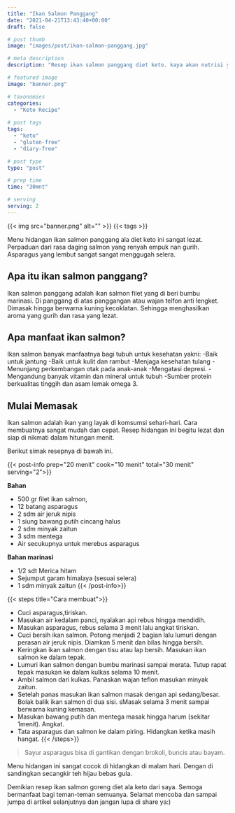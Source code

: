 ```yaml
---
title: "Ikan Salmon Panggang"
date: "2021-04-21T13:43:40+00:00"
draft: false

# post thumb
image: "images/post/ikan-salmon-panggang.jpg"

# meta description
description: "Resep ikan salmon panggang diet keto. kaya akan nutrisi yang banyak manfaatnya bagi kesehatan."

# featured image
image: "banner.png"

# taxonomies
categories:
  - "Keto Recipe"
  
# post tags
tags:
  - "keto"
  - "gluten-free"
  - "diary-free"

# post type
type: "post"

# prep time
time: "30mnt"

# serving
serving: 2
---
```


{{< img src="banner.png" alt="" >}}
{{< tags >}}

Menu hidangan ikan salmon panggang ala diet keto ini sangat lezat. Perpaduan dari rasa daging salmon yang renyah empuk nan gurih. Asparagus yang lembut sangat sangat menggugah selera.

## Apa itu ikan salmon panggang?

Ikan salmon panggang adalah ikan salmon filet yang di beri bumbu marinasi. Di panggang di atas panggangan atau wajan telfon anti lengket. Dimasak hingga berwarna kuning kecoklatan. Sehingga menghasilkan aroma yang gurih dan rasa yang lezat.

## Apa manfaat ikan salmon?

Ikan salmon banyak manfaatnya bagi tubuh untuk kesehatan yakni:
-Baik untuk jantung
-Baik untuk kulit dan rambut
-Menjaga kesehatan tulang
-Menunjang perkembangan otak pada anak-anak
-Mengatasi depresi.
-Mengandung banyak vitamin dan mineral untuk tubuh
-Sumber protein berkualitas tinggih dan asam lemak omega 3.

## Mulai Memasak 


Ikan salmon adalah ikan yang layak di komsumsi sehari-hari. Cara membuatnya sangat mudah dan cepat. Resep hidangan ini begitu lezat dan siap di nikmati dalam hitungan menit. 

Berikut simak resepnya di bawah ini.

{{< post-info prep="20 menit" cook="10 menit" total="30 menit" serving="2">}}

__Bahan__

- 500 gr filet ikan salmon,
- 12 batang asparagus
- 2 sdm air jeruk nipis
- 1 siung bawang putih cincang halus
- 2 sdm minyak zaitun
- 3 sdm mentega
- Air secukupnya untuk merebus asparagus

__Bahan marinasi__

- 1/2 sdt Merica hitam
- Sejumput garam himalaya (sesuai selera)
- 1 sdm minyak zaitun
{{< /post-info>}}

{{< steps title="Cara membuat">}}
- Cuci asparagus,tiriskan.
- Masukan air kedalam panci, nyalakan api rebus hingga mendidih.
- Masukan asparagus, rebus selama 3 menit lalu angkat tiriskan.
- Cuci bersih ikan salmon. Potong menjadi 2 bagian lalu lumuri dengan perasan air jeruk nipis. Diamkan 5 menit dan bilas hingga bersih.
- Keringkan ikan salmon dengan tisu atau lap bersih. Masukan ikan salmon ke dalam tepak.
- Lumuri ikan salmon dengan bumbu marinasi sampai merata. Tutup rapat tepak masukan ke dalam kulkas selama 10 menit.
- Ambil salmon dari kulkas. Panaskan wajan teflon masukan minyak zaitun.
- Setelah panas masukan ikan salmon masak dengan api sedang/besar. Bolak balik ikan salmon di dua sisi. sMasak selama 3 menit sampai berwarna kuning kemasan.
- Masukan bawang putih dan mentega masak hingga harum (sekitar 1menit). Angkat.
- Tata asparagus dan salmon ke dalam piring. Hidangkan ketika masih hangat.
{{< /steps>}}

>Sayur asparagus bisa di gantikan dengan brokoli, buncis atau bayam.

Menu hidangan ini sangat cocok di hidangkan di malam hari. Dengan di sandingkan secangkir teh hijau bebas gula.

Demikian resep ikan salmon goreng diet ala keto dari saya. Semoga bermanfaat bagi teman-teman semuanya. Selamat mencoba dan sampai jumpa di artikel selanjutnya dan jangan lupa di share ya:)